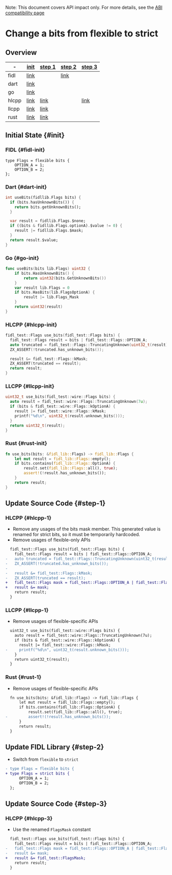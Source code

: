 <!-- WARNING: This file is machine generated by //src/tests/fidl/source_compatibility/gen, do not edit. -->

Note: This document covers API impact only. For more details, see the
[ABI compatibility page](development/languages/fidl/guides/compatibility/README.md)

# Change a bits from flexible to strict

## Overview

-|[init](#init)|[step 1](#step-1)|[step 2](#step-2)|[step 3](#step-3)
---|---|---|---|---
fidl|[link](#fidl-init)||[link](#fidl-2)|
dart|[link](#dart-init)|||
go|[link](#go-init)|||
hlcpp|[link](#hlcpp-init)|[link](#hlcpp-1)||[link](#hlcpp-3)
llcpp|[link](#llcpp-init)|[link](#llcpp-1)||
rust|[link](#rust-init)|[link](#rust-1)||

## Initial State {#init}

### FIDL {#fidl-init}

```fidl
type Flags = flexible bits {
    OPTION_A = 1;
    OPTION_B = 2;
};
```

### Dart {#dart-init}

```dart
int useBits(fidllib.Flags bits) {
  if (bits.hasUnknownBits()) {
    return bits.getUnknownBits();
  }

  var result = fidllib.Flags.$none;
  if ((bits & fidllib.Flags.optionA).$value != 0) {
    result |= fidllib.Flags.$mask;
  }
  return result.$value;
}
```

### Go {#go-init}

```go
func useBits(bits lib.Flags) uint32 {
	if bits.HasUnknownBits() {
		return uint32(bits.GetUnknownBits())
	}
	var result lib.Flags = 0
	if bits.HasBits(lib.FlagsOptionA) {
		result |= lib.Flags_Mask
	}
	return uint32(result)
}

```

### HLCPP {#hlcpp-init}

```cpp
fidl_test::Flags use_bits(fidl_test::Flags bits) {
  fidl_test::Flags result = bits | fidl_test::Flags::OPTION_A;
  auto truncated = fidl_test::Flags::TruncatingUnknown(uint32_t(result));
  ZX_ASSERT(!truncated.has_unknown_bits());

  result &= fidl_test::Flags::kMask;
  ZX_ASSERT(truncated == result);
  return result;
}
```

### LLCPP {#llcpp-init}

```cpp
uint32_t use_bits(fidl_test::wire::Flags bits) {
  auto result = fidl_test::wire::Flags::TruncatingUnknown(7u);
  if (bits & fidl_test::wire::Flags::kOptionA) {
    result |= fidl_test::wire::Flags::kMask;
    printf("%d\n", uint32_t(result.unknown_bits()));
  }
  return uint32_t(result);
}
```

### Rust {#rust-init}

```rust
fn use_bits(bits: &fidl_lib::Flags) -> fidl_lib::Flags {
    let mut result = fidl_lib::Flags::empty();
    if bits.contains(fidl_lib::Flags::OptionA) {
        result.set(fidl_lib::Flags::all(), true);
        assert!(!result.has_unknown_bits());
    }
    return result;
}
```

## Update Source Code {#step-1}

### HLCPP {#hlcpp-1}

- Remove any usages of the bits mask member. This generated value is renamed for strict bits, so it must be temporarily hardcoded.
- Remove usages of flexible-only APIs

```diff
  fidl_test::Flags use_bits(fidl_test::Flags bits) {
    fidl_test::Flags result = bits | fidl_test::Flags::OPTION_A;
-   auto truncated = fidl_test::Flags::TruncatingUnknown(uint32_t(result));
-   ZX_ASSERT(!truncated.has_unknown_bits());
- 
-   result &= fidl_test::Flags::kMask;
-   ZX_ASSERT(truncated == result);
+   fidl_test::Flags mask = fidl_test::Flags::OPTION_A | fidl_test::Flags::OPTION_B;
+   result &= mask;
    return result;
  }

```

### LLCPP {#llcpp-1}

- Remove usages of flexible-specific APIs

```diff
  uint32_t use_bits(fidl_test::wire::Flags bits) {
    auto result = fidl_test::wire::Flags::TruncatingUnknown(7u);
    if (bits & fidl_test::wire::Flags::kOptionA) {
      result |= fidl_test::wire::Flags::kMask;
-     printf("%d\n", uint32_t(result.unknown_bits()));
    }
    return uint32_t(result);
  }

```

### Rust {#rust-1}

- Remove usages of flexible-specific APIs

```diff
  fn use_bits(bits: &fidl_lib::Flags) -> fidl_lib::Flags {
      let mut result = fidl_lib::Flags::empty();
      if bits.contains(fidl_lib::Flags::OptionA) {
          result.set(fidl_lib::Flags::all(), true);
-         assert!(!result.has_unknown_bits());
      }
      return result;
  }

```

## Update FIDL Library {#step-2}

- Switch from `flexible` to `strict`

```diff
- type Flags = flexible bits {
+ type Flags = strict bits {
      OPTION_A = 1;
      OPTION_B = 2;
  };

```

## Update Source Code {#step-3}

### HLCPP {#hlcpp-3}

- Use the renamed `FlagsMask` constant

```diff
  fidl_test::Flags use_bits(fidl_test::Flags bits) {
    fidl_test::Flags result = bits | fidl_test::Flags::OPTION_A;
-   fidl_test::Flags mask = fidl_test::Flags::OPTION_A | fidl_test::Flags::OPTION_B;
-   result &= mask;
+   result &= fidl_test::FlagsMask;
    return result;
  }

```

